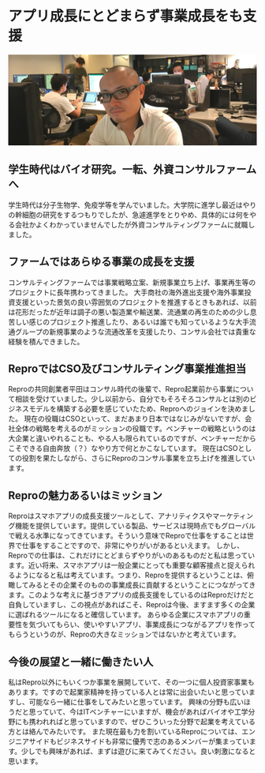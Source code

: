 # アプリ成長にとどまらず事業成長をも支援

![alt](https://github.com/komoshun/Employer-Branding/blob/master/20170807/assets/%E3%82%B9%E3%82%AF%E3%83%AA%E3%83%BC%E3%83%B3%E3%82%B7%E3%83%A7%E3%83%83%E3%83%88%202019-05-09%2014.22.39.png)


## 学生時代はバイオ研究。一転、外資コンサルファームへ
学生時代は分子生物学、免疫学等を学んでいました。大学院に進学し最近はやりの幹細胞の研究をするつもりでしたが、急遽進学をとりやめ、具体的には何をやる会社かよくわかっていませんでしたが外資コンサルティングファームに就職しました。

## ファームではあらゆる事業の成長を支援
コンサルティングファームでは事業戦略立案、新規事業立ち上げ、事業再生等のプロジェクトに長年携わってきました。 大手商社の海外進出支援や海外事業投資支援といった景気の良い雰囲気のプロジェクトを推進するときもあれば、以前は花形だったが近年は調子の悪い製造業や輸送業、流通業の再生のための少し息苦しい感じのプロジェクト推進したり、あるいは誰でも知っているような大手流通グループの新規事業のような流通改革を支援したり、コンサル会社では貴重な経験を積んできました。

## ReproではCSO及びコンサルティング事業推進担当

Reproの共同創業者平田はコンサル時代の後輩で、Repro起業前から事業について相談を受けていました。少し以前から、自分でもそろそろコンサルとは別のビジネスモデルを構築する必要を感じていたため、Reproへのジョインを決めました。
現在の役職はCSOといって、まだあまり日本ではなじみがないですが、会社全体の戦略を考えるのがミッションの役職です。ベンチャーの戦略というのは大企業と違いやれることも、やる人も限られているのですが、ベンチャーだからこそできる自由奔放（？）なやり方で何とかこなしています。
現在はCSOとしての役割を果たしながら、さらにReproのコンサル事業を立ち上げを推進しています。

## Reproの魅力あるいはミッション
Reproはスマホアプリの成長支援ツールとして、アナリティクスやマーケティング機能を提供しています。提供している製品、サービスは現時点でもグローバルで戦える水準になってきています。そういう意味でReproで仕事をすることは世界で仕事をすることですので、非常にやりがいがあるといえます。
しかし、Reproでの仕事は、これだけにとどまらずやりがいのあるものだと私は思っています。近い将来、スマホアプリは一般企業にとっても重要な顧客接点と捉えられるようになると私は考えています。つまり、Reproを提供するということは、俯瞰してみるとその企業そのものの事業成長に貢献するということにつながってきます。このような考えに基づきアプリの成長支援をしているのはReproだけだと自負していますし、この視点があればこそ、Reproは今後、ますます多くの企業に選ばれるツールになると確信しています。 あらゆる企業にスマホアプリの重要性を気づいてもらい、使いやすいアプリ、事業成長につながるアプリを作ってもらうというのが、Reproの大きなミッションではないかと考えています。


## 今後の展望と一緒に働きたい人

私はRepro以外にもいくつか事業を展開していて、その一つに個人投資家事業もあります。ですので起業家精神を持っている人とは常に出会いたいと思っていますし、可能なら一緒に仕事をしてみたいと思っています。 興味の分野も広いほうだと思っていて、今はITベンチャーにいますが、機会があればバイオや工学分野にも携われればと思っていますので、ぜひこういった分野で起業を考えている方とは絡んでみたいです。
また現在最も力を割いているReproについては、エンジニアサイドもビジネスサイドも非常に優秀で志のあるメンバーが集まっています。少しでも興味があれば、まずは遊びに来てみてください。良い刺激になると思います。
